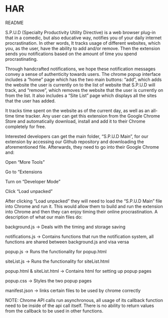 # HAR

README 

S.P.U.D (Specialty Productivity Utility Directive) is a web browser plug-in that in a comedic, but also educative way, notifies you of your daily internet procrastination. In other words, It tracks usage of different websites, which you, as the user, have the ability to add and/or remove. Then the extension sends you notifications based on the amount of time you spend procrastinating. 

Through handcrafted notifications, we hope these notification messages convey a sense of authenticity towards users. The chrome popup interface includes a “home” page which has the two main buttons: “add”, which adds the website the user is currently on to the list of website that S.P.U.D will track, and “remove”, which removes the website that the user is currently on from the list. It also includes a “Site List” page which displays all the sites that the user has added. 

It tracks time spent on the website as of the current day, as well as an all-time time tracker. Any user can get this extension from the Google Chrome Store and automatically download, install and add it to their Chrome completely for free.

Interested developers can get the main folder, “S.P.U.D Main”, for our extension by accessing our Github repository and downloading the aforementioned file. Afterwards, they need to go into their Google Chrome and: 

Open “More Tools” 

Go to “Extensions

Turn on “Developer Mode”

Click “Load unpacked” 

After clicking “Load unpacked” they will need to load the “S.P.U.D Main” file into Chrome and run it. This would allow them to build and run the extension into Chrome and then they can enjoy timing their online procrastination. A description of what our main files do:

background.js -> Deals with the timing and storage saving

notifications.js -> Contains functions that run the notification system, all functions are shared between background.js and visa versa

popup.js -> Runs the functionality for popup.html

siteList.js -> Runs the functionality for siteList.html

popup.html & siteList.html -> Contains html for setting up popup pages

popup.css -> Styles the two popup pages

manifest.json -> links certain files to be used by chrome correctly


NOTE: Chrome API calls run asynchronous, all usage of its callback function need to be inside of the api call itself. There is no ability to return values from the callback to be used in other functions.
